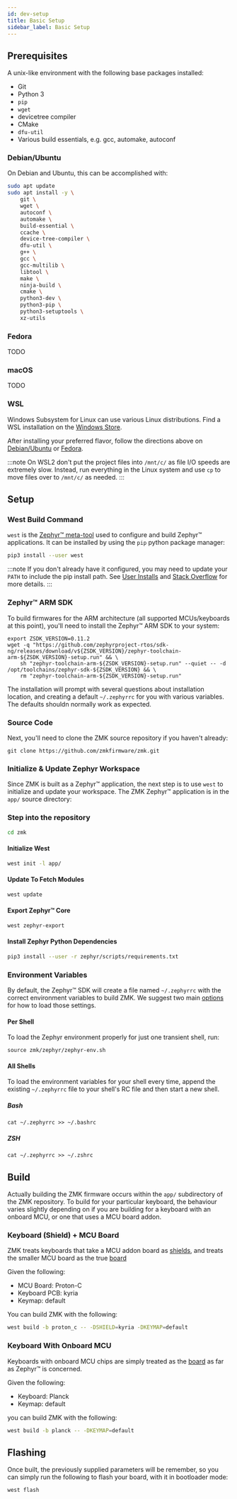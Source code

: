 ```yaml
---
id: dev-setup
title: Basic Setup
sidebar_label: Basic Setup
---
```


## Prerequisites

A unix-like environment with the following base packages installed:

- Git
- Python 3
- `pip`
- `wget`
- devicetree compiler
- CMake
- `dfu-util`
- Various build essentials, e.g. gcc, automake, autoconf

### Debian/Ubuntu

On Debian and Ubuntu, this can be accomplished with:

```bash
sudo apt update
sudo apt install -y \
    git \
    wget \
    autoconf \
	automake \
	build-essential \
	ccache \
	device-tree-compiler \
	dfu-util \
	g++ \
	gcc \
	gcc-multilib \
	libtool \
	make \
    ninja-build \
    cmake \
	python3-dev \
	python3-pip \
	python3-setuptools \
	xz-utils
```

### Fedora

TODO

### macOS

TODO

### WSL

Windows Subsystem for Linux can use various Linux distributions. Find a WSL installation on the [Windows Store](https://aka.ms/wslstore).

After installing your preferred flavor, follow the directions above on [Debian/Ubuntu](#debianubuntu) or [Fedora](#fedora).

:::note
On WSL2 don't put the project files into `/mnt/c/` as file I/O speeds are extremely slow. Instead, run everything in the Linux system and use `cp` to move files over to `/mnt/c/` as needed.
:::

## Setup

### West Build Command

`west` is the [Zephyr™ meta-tool](https://docs.zephyrproject.org/latest/guides/west/index.html) used to configure and build Zephyr™ applications. It can be installed by using the `pip` python package manager:

```bash
pip3 install --user west
```

:::note
If you don't already have it configured, you may need to update your
`PATH` to include the pip install path. See [User Installs](https://pip.pypa.io/en/stable/user_guide/#user-installs) and [Stack Overflow](https://stackoverflow.com/questions/38112756/how-do-i-access-packages-installed-by-pip-user) for more details.
:::

### Zephyr™ ARM SDK

To build firmwares for the ARM architecture (all supported MCUs/keyboards at this point), you'll need to install the Zephyr™ ARM SDK to your system:

```
export ZSDK_VERSION=0.11.2
wget -q "https://github.com/zephyrproject-rtos/sdk-ng/releases/download/v${ZSDK_VERSION}/zephyr-toolchain-arm-${ZSDK_VERSION}-setup.run" && \
	sh "zephyr-toolchain-arm-${ZSDK_VERSION}-setup.run" --quiet -- -d /opt/toolchains/zephyr-sdk-${ZSDK_VERSION} && \
	rm "zephyr-toolchain-arm-${ZSDK_VERSION}-setup.run"
```

The installation will prompt with several questions about installation location, and creating a default `~/.zephyrrc` for you with various variables. The defaults shouldn normally work as expected.

### Source Code

Next, you'll need to clone the ZMK source repository if you haven't already:

```
git clone https://github.com/zmkfirmware/zmk.git
```

### Initialize & Update Zephyr Workspace

Since ZMK is built as a Zephyr™ application, the next step is
to use `west` to initialize and update your workspace. The ZMK
Zephyr™ application is in the `app/` source directory:

### Step into the repository

```bash
cd zmk
```

#### Initialize West

```bash
west init -l app/
```

#### Update To Fetch Modules

```bash
west update
```

#### Export Zephyr™ Core

```bash
west zephyr-export
```

#### Install Zephyr Python Dependencies

```bash
pip3 install --user -r zephyr/scripts/requirements.txt
```

### Environment Variables

By default, the Zephyr™ SDK will create a file named `~/.zephyrrc` with the correct environment variables to build ZMK.
We suggest two main [options](https://docs.zephyrproject.org/latest/guides/env_vars.html?highlight=zephyrrc) for how to load those settings.

#### Per Shell

To load the Zephyr environment properly for just one transient shell, run:

```
source zmk/zephyr/zephyr-env.sh
```

#### All Shells

To load the environment variables for your shell every time,
append the existing `~/.zephyrrc` file to your shell's RC file and then start a new shell.

##### Bash

```
cat ~/.zephyrrc >> ~/.bashrc
```

##### ZSH

```
cat ~/.zephyrrc >> ~/.zshrc
```

## Build

Actually building the ZMK firmware occurs within the `app/` subdirectory
of the ZMK repository. To build for your particular keyboard, the behaviour varies slightly depending on if you are building for a keyboard with
an onboard MCU, or one that uses a MCU board addon.

### Keyboard (Shield) + MCU Board

ZMK treats keyboards that take a MCU addon board as [shields](https://docs.zephyrproject.org/latest/guides/porting/shields.html), and treats the smaller MCU board as the true [board](https://docs.zephyrproject.org/latest/guides/porting/board_porting.html)

Given the following:

- MCU Board: Proton-C
- Keyboard PCB: kyria
- Keymap: default

You can build ZMK with the following:

```bash
west build -b proton_c -- -DSHIELD=kyria -DKEYMAP=default
```

### Keyboard With Onboard MCU

Keyboards with onboard MCU chips are simply treated as the [board](https://docs.zephyrproject.org/latest/guides/porting/board_porting.html) as far as Zephyr™ is concerned.

Given the following:

- Keyboard: Planck
- Keymap: default

you can build ZMK with the following:

```bash
west build -b planck -- -DKEYMAP=default
```

## Flashing

Once built, the previously supplied parameters will be remember, so you can simply run the following to flash your
board, with it in bootloader mode:

```
west flash
```
